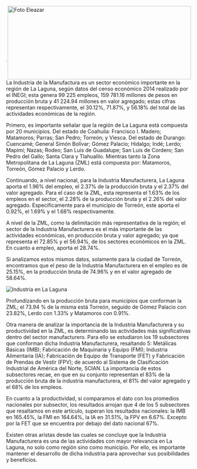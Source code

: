 
<p>
   <a title="ir a Otras Publicaciones" href="http://www.trcimplan.gob.mx/autores/pedro-eleazar-gonzalez-valdez.html"><img class="img-responsive contenido-imagen" src="../imagenes/128/lic-pedro-eleazar-gonzalez-valdez-top2.png" align="right" alt="Foto Eleazar" width="500" height="200"></a>
</p>

</br></br></br></br></br></br></br></br>

---


La Industria de la Manufactura es un sector económico importante en la región de La Laguna, según datos del censo económico 2014 realizado por el INEGI; esta genera 99 225 empleos, 159 781.16 millones de pesos en producción bruta y 41 224.94 millones en valor agregado; estas cifras representan respectivamente, el 30.12%, 71.87%, y 56.18% del total de las actividades económicas de la región.

Primero, es importante señalar que la región de La Laguna está compuesta por 20 municipios. Del estado de Coahuila: Francisco I. Madero; Matamoros; Parras; San Pedro; Torreón; y Viesca.  Del estado de Durango: Cuencamé; General Simón Bolívar; Gómez Palacio; Hidalgo; Indé; Lerdo; Mapimí; Nazas; Rodeo; San Luis de Guadalupe; San Luis de Cordero; San Pedro del Gallo; Santa Clara y Tlahualilo. Mientras tanto la Zona Metropolitana de La Laguna (ZML) está compuesta por: Matamoros, Torreón, Gómez Palacio y Lerdo.

Continuando, a nivel nacional, para la Industria Manufacturera, La Laguna aporta el 1.96% del empleo, el 2.37% de la producción bruta y el 2.37% del valor agregado. Para el caso de la ZML, esta representa el 1.63% de los empleos en el sector, el 2.28% de la producción bruta y el 2.26% del valor agregado. Específicamente para el municipio de Torreón, este aporta el 0.92%, el 1.69% y el 1.68% respectivamente.

A nivel de la ZML, como la delimitación más representativa de la región; el sector de la Industria Manufacturera es el más importante de las actividades económicas, en producción bruta y valor agregado; ya que representa el 72.85% y el 56.94%, de los sectores económicos en la ZML. En cuanto a empleo, aporta el 28.74%.

Si analizamos estos mismos datos, solamente para la ciudad de Torreón, encontramos que el peso de la Industria Manufacturera en el empleo es de 25.15%, en la producción bruta de 74.96% y en el valor agregado de 58.64%.

<img class="img-responsive" src="caracteristicas-de-la-industria-en-la-laguna-marzo2020/ima01.jpg" alt="Industria en La Laguna">

Profundizando en la producción bruta para municipios que conforman la ZML; el 73.94 % de la misma está Torreón, seguido de Gómez Palacio con 23.82%, Lerdo con 1.33% y Matamoros con 0.91%.

Otra manera de analizar la importancia de la Industria  Manufacturera y su productividad en la ZML, es determinando las actividades más significativas dentro del sector manufacturero. Para ello se estudiaron los 19 subsectores que conforman dicha Industria Manufacturera, resaltando 5: Metálicas Básicas (IMB); Fabricación de Maquinaria y Equipo (FMI); Industria Alimentaria (IA); Fabricación de Equipo de Transporte (FET) y Fabricación de Prendas de Vestir (FPV); de acuerdo al Sistema de Clasificación Industrial de América del Norte, SCIAN. La importancia de estos subsectores recae, en que en su conjunto representan el 83% de la producción bruta de la industria manufacturera, el 81% del valor agregado y el 68% de los empleos.

En cuanto a la productividad, si comparamos el dato con los promedios nacionales por subsector, los resultados arrojan que 4 de los 5 subsectores que resaltamos en este artículo, superan los resultados nacionales: la IMB en 165.45%, la FMI en 164.64%, la IA en 31.51%, la FPV en 6.67%. Excepto por la FET que se encuentra por debajo del dato nacional 67%.

Existen otras aristas desde las cuales se concluye que la Industria Manufacturera es una de las actividades con mayor relevancia en La Laguna, no solo como región sino como municipio. Por ello, es importante mantener el desarrollo de dicha industria para aprovechar sus posibilidades y beneficios.
